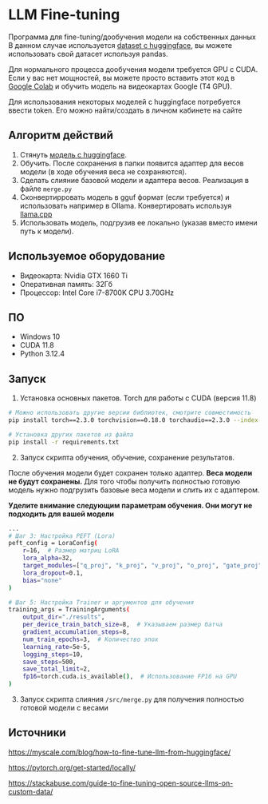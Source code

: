 # LLM Fine-tuning
Программа для fine-tuning/дообучения модели на собственных данных
В данном случае используется [dataset с huggingface](https://huggingface.co/datasets), вы можете использовать свой датасет используя pandas.

Для нормального процесса дообучения модели требуется GPU с CUDA. Если у вас нет мощностей, вы можете просто вставить этот код в [Google Colab](https://colab.research.google.com/) и обучить модель на видеокартах Google (T4 GPU).

Для использования некоторых моделей с huggingface потребуется ввести token. Его можно найти/создать в личном кабинете на сайте 

## Алгоритм действий

1) Стянуть [модель с huggingface](https://huggingface.co/models).
2) Обучить. После сохранения в папки появится адаптер для весов модели (в ходе обучения веса не сохраняются).
3) Сделать слияние базовой модели и адаптера весов. Реализация в файле ```merge.py```
4) Cконвертирровать модель в gguf формат (если требуется) и использовать например в Ollama. Конвертировать используя [llama.cpp](https://github.com/ggerganov/llama.cpp)
5) Использовать модель, подгрузив ее локально (указав вместо имени путь к модели).

## Используемое оборудование
- Видеокарта: Nvidia GTX 1660 Ti
- Оперативная память: 32Гб
- Процессор: Intel Core i7-8700K CPU 3.70GHz

## ПО
- Windows 10
- CUDA 11.8
- Python 3.12.4

## Запуск 

1) Установка основных пакетов. Torch для работы с CUDA (версия 11.8)

```bash
# Можно использовать другие версии библиотек, смотрите совместимость
pip install torch==2.3.0 torchvision==0.18.0 torchaudio==2.3.0 --index-url https://download.pytorch.org/whl/cu118

# Установка других пакетов из файла
pip install -r requirements.txt
```

2) Запуск скрипта обучения, обучение, сохранение результатов.

После обучения модели будет сохранен только адаптер. **Веса модели не будут сохранены.**
Для того чтобы получить полностью готовую модель нужно подгрузить базовые веса модели и слить их с адаптером.

**Уделите внимание следующим параметрам обучения. Они могут не подходить для вашей модели**

```bash
...
# Шаг 3: Настройка PEFT (Lora)
peft_config = LoraConfig(
    r=16,  # Размер матриц LoRA
    lora_alpha=32,
    target_modules=["q_proj", "k_proj", "v_proj", "o_proj", "gate_proj", "up_proj", "down_proj"],  # Модули, к которым применяется LoRA
    lora_dropout=0.1,
    bias="none"
)

# Шаг 5: Настройка Trainer и аргументов для обучения
training_args = TrainingArguments(
    output_dir="./results",
    per_device_train_batch_size=8,  # Указываем размер батча
    gradient_accumulation_steps=8,
    num_train_epochs=3,  # Количество эпох
    learning_rate=5e-5,
    logging_steps=10,
    save_steps=500,
    save_total_limit=2,
    fp16=torch.cuda.is_available(),  # Использование FP16 на GPU
)
```

3) Запуск скрипта слияния ```/src/merge.py``` для получения полностью готовой модели с весами

## Источники

https://myscale.com/blog/how-to-fine-tune-llm-from-huggingface/

https://pytorch.org/get-started/locally/

https://stackabuse.com/guide-to-fine-tuning-open-source-llms-on-custom-data/